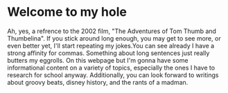 # Welcome to my hole

Ah, yes, a refrence to the 2002 film, "The Adventures of Tom Thumb and Thumbelina". If you stick around long enough, you may get to see more, or even better yet, I'll start repeating my jokes.You can see already I have a strong affinity for commas. Something about long sentences just really butters my eggrolls. 
On this webpage but I'm gonna have some informational content on a variety of topics, especially the ones I have to research for school anyway. Additionally, you can look forward to writings about groovy beats, disney history, and the rants of a madman.
